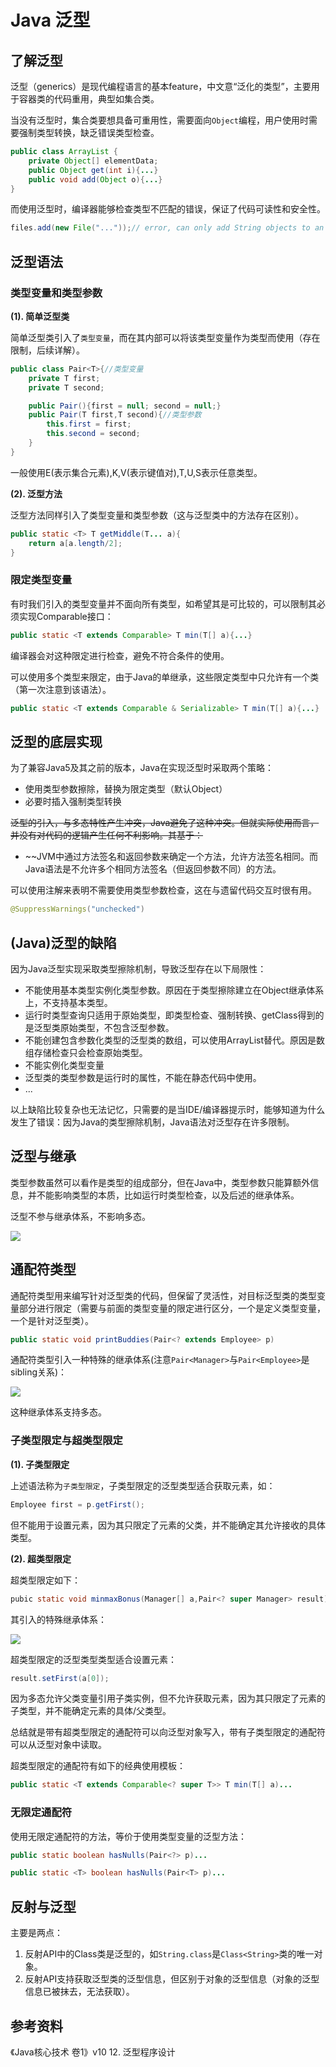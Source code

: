 # Java 泛型

## 了解泛型

泛型（generics）是现代编程语言的基本feature，中文意“泛化的类型”，主要用于容器类的代码重用，典型如集合类。

当没有泛型时，集合类要想具备可重用性，需要面向`Object`编程，用户使用时需要强制类型转换，缺乏错误类型检查。

```java
public class ArrayList {
	private Object[] elementData;
	public Object get(int i){...}
	public void add(Object o){...}
}
```

而使用泛型时，编译器能够检查类型不匹配的错误，保证了代码可读性和安全性。

```java
files.add(new File("..."));// error, can only add String objects to an ArrayList<String>
```

## 泛型语法

### 类型变量和类型参数

**(1). 简单泛型类**

简单泛型类引入了`类型变量`，而在其内部可以将该类型变量作为类型而使用（存在限制，后续详解）。

```java
public class Pair<T>{//类型变量
	private T first;
	private T second;

	public Pair(){first = null; second = null;}
	public Pair(T first,T second){//类型参数
		this.first = first;
		this.second = second;
	}
}
```

一般使用E(表示集合元素),K,V(表示键值对),T,U,S表示任意类型。

**(2). 泛型方法**

泛型方法同样引入了类型变量和类型参数（这与泛型类中的方法存在区别）。

```java
public static <T> T getMiddle(T... a){
	return a[a.length/2];
}
```

### 限定类型变量

有时我们引入的类型变量并不面向所有类型，如希望其是可比较的，可以限制其必须实现Comparable接口：

```java
public static <T extends Comparable> T min(T[] a){...}
```

编译器会对这种限定进行检查，避免不符合条件的使用。

可以使用多个类型来限定，由于Java的单继承，这些限定类型中只允许有一个类（第一次注意到该语法）。

```java
public static <T extends Comparable & Serializable> T min(T[] a){...}
```

## 泛型的底层实现

为了兼容Java5及其之前的版本，Java在实现泛型时采取两个策略：

- 使用类型参数擦除，替换为限定类型（默认Object） 
- 必要时插入强制类型转换

~~泛型的引入，与多态特性产生冲突，Java避免了这种冲突。但就实际使用而言，并没有对代码的逻辑产生任何不利影响。其基于：~~

- ~~JVM中通过方法签名和返回参数来确定一个方法，允许方法签名相同。而Java语法是不允许多个相同方法签名（但返回参数不同）的方法。  

可以使用注解来表明不需要使用类型参数检查，这在与遗留代码交互时很有用。

```java
@SuppressWarnings("unchecked")
```

## (Java)泛型的缺陷

因为Java泛型实现采取类型擦除机制，导致泛型存在以下局限性：

- 不能使用基本类型实例化类型参数。原因在于类型擦除建立在Object继承体系上，不支持基本类型。
- 运行时类型查询只适用于原始类型，即类型检查、强制转换、getClass得到的是泛型类原始类型，不包含泛型参数。
- 不能创建包含参数化类型的泛型类的数组，可以使用ArrayList替代。原因是数组存储检查只会检查原始类型。 
- 不能实例化类型变量
- 泛型类的类型参数是运行时的属性，不能在静态代码中使用。
- ...

以上缺陷比较复杂也无法记忆，只需要的是当IDE/编译器提示时，能够知道为什么发生了错误：因为Java的类型擦除机制，Java语法对泛型存在许多限制。

## 泛型与继承

类型参数虽然可以看作是类型的组成部分，但在Java中，类型参数只能算额外信息，并不能影响类型的本质，比如运行时类型检查，以及后述的继承体系。

泛型不参与继承体系，不影响多态。

![](Pasted%20image%2020230618002648.png)

## 通配符类型

通配符类型用来编写针对泛型类的代码，但保留了灵活性，对目标泛型类的类型变量部分进行限定（需要与前面的类型变量的限定进行区分，一个是定义类型变量，一个是针对泛型类）。

```java
public static void printBuddies(Pair<? extends Employee> p)
```

通配符类型引入一种特殊的继承体系(注意`Pair<Manager>`与`Pair<Employee>`是sibling关系)：

![](Pasted%20image%2020230618002811.png)

这种继承体系支持多态。

### 子类型限定与超类型限定

**(1). 子类型限定**

上述语法称为`子类型限定`，子类型限定的泛型类型适合获取元素，如：

```java
Employee first = p.getFirst();
```

但不能用于设置元素，因为其只限定了元素的父类，并不能确定其允许接收的具体类型。

**(2). 超类型限定**

超类型限定如下：

```java
pubic static void minmaxBonus(Manager[] a,Pair<? super Manager> result)
```

其引入的特殊继承体系：

![](Pasted%20image%2020230618003057.png)

超类型限定的泛型类型类型适合设置元素：

```java
result.setFirst(a[0]);
```

因为多态允许父类变量引用子类实例，但不允许获取元素，因为其只限定了元素的子类型，并不能确定元素的具体/父类型。

总结就是带有超类型限定的通配符可以向泛型对象写入，带有子类型限定的通配符可以从泛型对象中读取。

超类型限定的通配符有如下的经典使用模板：

```java
public static <T extends Comparable<? super T>> T min(T[] a)...
```

### 无限定通配符

使用无限定通配符的方法，等价于使用类型变量的泛型方法：

```java
public static boolean hasNulls(Pair<?> p)...

public static <T> boolean hasNulls(Pair<T> p)...
```

## 反射与泛型

主要是两点：

1. 反射API中的Class类是泛型的，如`String.class`是`Class<String>`类的唯一对象。
2. 反射API支持获取泛型类的泛型信息，但区别于对象的泛型信息（对象的泛型信息已被抹去，无法获取）。

## 参考资料

《Java核心技术 卷1》v10 12. 泛型程序设计